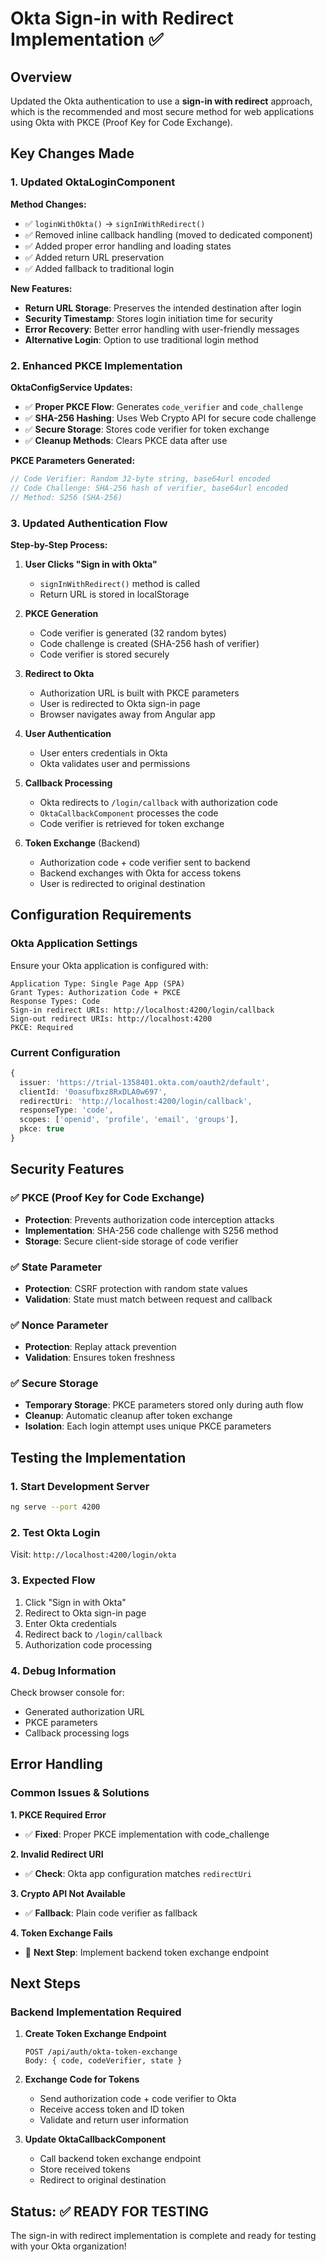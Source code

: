 # Okta Sign-in with Redirect Implementation ✅

## Overview

Updated the Okta authentication to use a **sign-in with redirect** approach, which is the recommended and most secure method for web applications using Okta with PKCE (Proof Key for Code Exchange).

## Key Changes Made

### 1. Updated OktaLoginComponent

**Method Changes:**
- ✅ `loginWithOkta()` → `signInWithRedirect()`
- ✅ Removed inline callback handling (moved to dedicated component)
- ✅ Added proper error handling and loading states
- ✅ Added return URL preservation
- ✅ Added fallback to traditional login

**New Features:**
- **Return URL Storage**: Preserves the intended destination after login
- **Security Timestamp**: Stores login initiation time for security
- **Error Recovery**: Better error handling with user-friendly messages
- **Alternative Login**: Option to use traditional login method

### 2. Enhanced PKCE Implementation

**OktaConfigService Updates:**
- ✅ **Proper PKCE Flow**: Generates `code_verifier` and `code_challenge`
- ✅ **SHA-256 Hashing**: Uses Web Crypto API for secure code challenge
- ✅ **Secure Storage**: Stores code verifier for token exchange
- ✅ **Cleanup Methods**: Clears PKCE data after use

**PKCE Parameters Generated:**
```typescript
// Code Verifier: Random 32-byte string, base64url encoded
// Code Challenge: SHA-256 hash of verifier, base64url encoded
// Method: S256 (SHA-256)
```

### 3. Updated Authentication Flow

**Step-by-Step Process:**

1. **User Clicks "Sign in with Okta"**
   - `signInWithRedirect()` method is called
   - Return URL is stored in localStorage

2. **PKCE Generation**
   - Code verifier is generated (32 random bytes)
   - Code challenge is created (SHA-256 hash of verifier)
   - Code verifier is stored securely

3. **Redirect to Okta**
   - Authorization URL is built with PKCE parameters
   - User is redirected to Okta sign-in page
   - Browser navigates away from Angular app

4. **User Authentication**
   - User enters credentials in Okta
   - Okta validates user and permissions

5. **Callback Processing**
   - Okta redirects to `/login/callback` with authorization code
   - `OktaCallbackComponent` processes the code
   - Code verifier is retrieved for token exchange

6. **Token Exchange** (Backend)
   - Authorization code + code verifier sent to backend
   - Backend exchanges with Okta for access tokens
   - User is redirected to original destination

## Configuration Requirements

### Okta Application Settings

Ensure your Okta application is configured with:

```
Application Type: Single Page App (SPA)
Grant Types: Authorization Code + PKCE
Response Types: Code
Sign-in redirect URIs: http://localhost:4200/login/callback
Sign-out redirect URIs: http://localhost:4200
PKCE: Required
```

### Current Configuration

```typescript
{
  issuer: 'https://trial-1358401.okta.com/oauth2/default',
  clientId: '0oasufbxz8RxDLA0w697',
  redirectUri: 'http://localhost:4200/login/callback',
  responseType: 'code',
  scopes: ['openid', 'profile', 'email', 'groups'],
  pkce: true
}
```

## Security Features

### ✅ PKCE (Proof Key for Code Exchange)
- **Protection**: Prevents authorization code interception attacks
- **Implementation**: SHA-256 code challenge with S256 method
- **Storage**: Secure client-side storage of code verifier

### ✅ State Parameter
- **Protection**: CSRF protection with random state values
- **Validation**: State must match between request and callback

### ✅ Nonce Parameter
- **Protection**: Replay attack prevention
- **Validation**: Ensures token freshness

### ✅ Secure Storage
- **Temporary Storage**: PKCE parameters stored only during auth flow
- **Cleanup**: Automatic cleanup after token exchange
- **Isolation**: Each login attempt uses unique PKCE parameters

## Testing the Implementation

### 1. Start Development Server
```bash
ng serve --port 4200
```

### 2. Test Okta Login
Visit: `http://localhost:4200/login/okta`

### 3. Expected Flow
1. Click "Sign in with Okta"
2. Redirect to Okta sign-in page
3. Enter Okta credentials
4. Redirect back to `/login/callback`
5. Authorization code processing

### 4. Debug Information
Check browser console for:
- Generated authorization URL
- PKCE parameters
- Callback processing logs

## Error Handling

### Common Issues & Solutions

**1. PKCE Required Error**
- ✅ **Fixed**: Proper PKCE implementation with code_challenge

**2. Invalid Redirect URI**
- ✅ **Check**: Okta app configuration matches `redirectUri`

**3. Crypto API Not Available**
- ✅ **Fallback**: Plain code verifier as fallback

**4. Token Exchange Fails**
- 🔄 **Next Step**: Implement backend token exchange endpoint

## Next Steps

### Backend Implementation Required

1. **Create Token Exchange Endpoint**
   ```
   POST /api/auth/okta-token-exchange
   Body: { code, codeVerifier, state }
   ```

2. **Exchange Code for Tokens**
   - Send authorization code + code verifier to Okta
   - Receive access token and ID token
   - Validate and return user information

3. **Update OktaCallbackComponent**
   - Call backend token exchange endpoint
   - Store received tokens
   - Redirect to original destination

## Status: ✅ READY FOR TESTING

The sign-in with redirect implementation is complete and ready for testing with your Okta organization!

